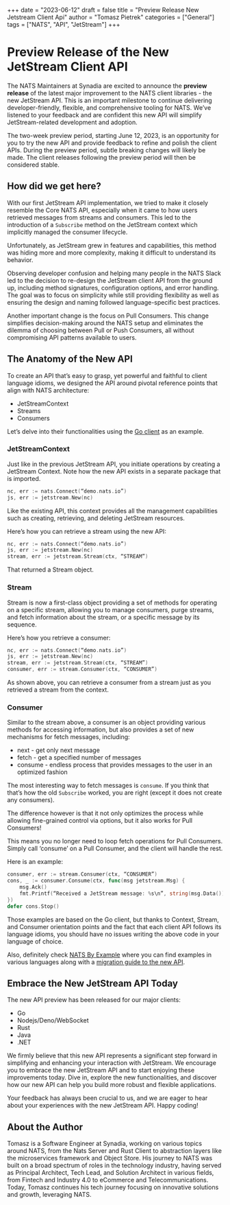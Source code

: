 +++
date = "2023-06-12"
draft = false
title = "Preview Release New Jetstream Client Api"
author = "Tomasz Pietrek"
categories = ["General"]
tags = ["NATS", "API", "JetStream"]
+++

# Preview Release of the New JetStream Client API

The NATS Maintainers at Synadia are excited to announce the **preview release** of the latest major improvement to the NATS client libraries - the new JetStream API. This is an important milestone to continue delivering developer-friendly, flexible, and comprehensive tooling for NATS. We’ve listened to your feedback and are confident this new API will simplify JetStream-related development and adoption.

The two-week preview period, starting June 12, 2023, is an opportunity for you to try the new API and provide feedback to refine and polish the client APIs. During the preview period, subtle breaking changes will likely be made. The client releases following the preview period will then be considered stable.

## How did we get here?

With our first JetStream API implementation, we tried to make it closely resemble the Core NATS API, especially when it came to how users retrieved messages from streams and consumers. This led to the introduction of a `Subscribe` method on the JetStream context which implicitly managed the consumer lifecycle.

Unfortunately, as JetStream grew in features and capabilities, this method was hiding more and more complexity, making it difficult to understand its behavior.

Observing developer confusion and helping many people in the NATS Slack led to the decision to re-design the JetStream client API from the ground up, including method signatures, configuration options, and error handling. The goal was to focus on simplicity while still providing flexibility as well as ensuring the design and naming followed language-specific best practices.

Another important change is the focus on Pull Consumers. This change simplifies decision-making around the NATS setup and eliminates the dilemma of choosing between Pull or Push Consumers, all without compromising API patterns available to users.

## The Anatomy of the New API

To create an API that’s easy to grasp, yet powerful and faithful to client language idioms, we designed the API around pivotal reference points that align with NATS architecture:

* JetStreamContext
* Streams
* Consumers

Let’s delve into their functionalities using the [Go client](https://pkg.go.dev/github.com/nats-io/nats.go@v1.26.0/jetstream) as an example.

### JetStreamContext

Just like in the previous JetStream API, you initiate operations by creating a JetStream Context. Note how the new API exists in a separate package that is imported.

```go
nc, err := nats.Connect(“demo.nats.io”)
js, err := jetstream.New(nc)
```

Like the existing API, this context provides all the management capabilities such as creating, retrieving, and deleting JetStream resources.

Here’s how you can retrieve a stream using the new API:

```go
nc, err := nats.Connect(“demo.nats.io”)
js, err := jetstream.New(nc)
stream, err := jetstream.Stream(ctx, “STREAM”)
```

That returned a Stream object.

### Stream

Stream is now a first-class object providing a set of methods for operating on a specific stream, allowing you to manage consumers, purge streams, and fetch information about the stream, or a specific message by its sequence.

Here’s how you retrieve a consumer:

```go
nc, err := nats.Connect(“demo.nats.io”)
js, err := jetstream.New(nc)
stream, err := jetstream.Stream(ctx, “STREAM”)
consumer, err := stream.Consumer(ctx, “CONSUMER”)
```
As shown above, you can retrieve a consumer from a stream just as you retrieved a stream from the context.

### Consumer

Similar to the stream above, a consumer is an object providing various methods for accessing information, but also provides a set of new mechanisms for fetch messages, including:

* next - get only next message
* fetch - get a specified number of messages
* consume - endless process that provides messages to the user in an optimized fashion

The most interesting way to fetch messages is `consume`. If you think that that’s how the old `Subscribe` worked, you are right (except it does not create any consumers).

The difference however is that it not only optimizes the process while allowing fine-grained control via options, but it also works for Pull Consumers!

This means you no longer need to loop fetch operations for Pull Consumers. Simply call ‘consume’ on a Pull Consumer, and the client will handle the rest.

Here is an example:

```go
consumer, err := stream.Consumer(ctx, “CONSUMER”)
cons, _ := consumer.Consume(ctx, func(msg jetstream.Msg) {
    msg.Ack()
    fmt.Printf(“Received a JetStream message: %s\n”, string(msg.Data()))
})
defer cons.Stop()
```

Those examples are based on the Go client, but thanks to Context, Stream, and Consumer orientation points and the fact that each client API follows its language idioms, you should have no issues writing the above code in your language of choice.

Also, definitely check [NATS By Example](https://natsbyexample.com) where you can find examples in various languages along with a [migration guide to the new API](https://natsbyexample.com/examples/jetstream/api-migration/go).

## Embrace the New JetStream API Today

The new API preview has been released for our major clients:

* Go
* Nodejs/Deno/WebSocket
* Rust
* Java
* .NET

We firmly believe that this new API represents a significant step forward in simplifying and enhancing your interaction with JetStream. We encourage you to embrace the new JetStream API and to start enjoying these improvements today. Dive in, explore the new functionalities, and discover how our new API can help you build more robust and flexible applications.

Your feedback has always been crucial to us, and we are eager to hear about your experiences with the new JetStream API. Happy coding!

## About the Author

Tomasz is a Software Engineer at Synadia, working on various topics around NATS, from the Nats Server and Rust Client to abstraction layers like the microservices framework and Object Store. His journey to NATS was built on a broad spectrum of roles in the technology industry, having served as Principal Architect, Tech Lead, and Solution Architect in various fields, from Fintech and Industry 4.0 to eCommerce and Telecommunications. Today, Tomasz continues his tech journey focusing on innovative solutions and growth, leveraging NATS.
